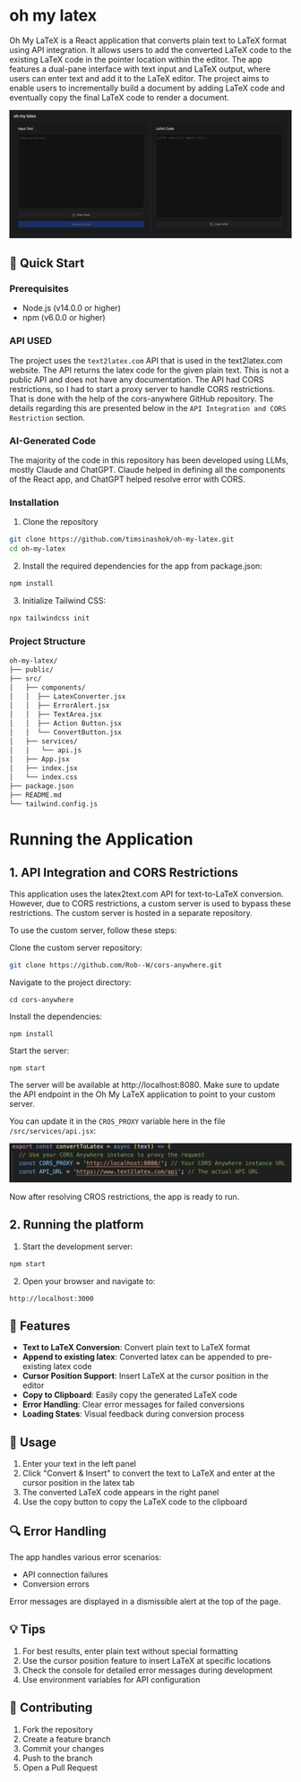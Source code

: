 # oh my latex

Oh My LaTeX is a React application that converts plain text to LaTeX format using API integration. It allows users to add the converted LaTeX code to the existing LaTeX code in the pointer location within the editor. The app features a dual-pane interface with text input and LaTeX output, where users can enter text and add it to the LaTeX editor. The project aims to enable users to incrementally build a document by adding LaTeX code and eventually copy the final LaTeX code to render a document.

 ![Alt Text](image.png)


## 🚀 Quick Start

### Prerequisites
- Node.js (v14.0.0 or higher)
- npm (v6.0.0 or higher)

### API USED

The project uses the `text2latex.com` API that is used in the text2latex.com website. The API returns the latex code for the given plain text. This is not a public API and does not have any documentation.  The API had CORS restrictions, so I had to start a proxy server to handle CORS restrictions. That is done with the help of the cors-anywhere GitHub repository. The details regarding this are presented below in   the `API Integration and CORS Restriction` section. 

### AI-Generated Code
The majority of the code in this repository has been developed using LLMs, mostly Claude and ChatGPT. Claude helped in defining all the components of the React app, and ChatGPT helped resolve error with CORS. 

### Installation

1. Clone the repository 
```bash
git clone https://github.com/timsinashok/oh-my-latex.git
cd oh-my-latex
```

2. Install the required dependencies for the app from package.json:
```bash
npm install 
```

3. Initialize Tailwind CSS:
```bash
npx tailwindcss init
```

### Project Structure
```
oh-my-latex/
├── public/
├── src/
│   ├── components/
│   │  ├── LatexConverter.jsx
│   │  ├── ErrorAlert.jsx
│   │  ├── TextArea.jsx
│   │  ├── Action Button.jsx
│   │  └── ConvertButton.jsx
│   ├── services/
│   │   └── api.js
│   ├── App.jsx
│   ├── index.jsx
│   └── index.css
├── package.json
├── README.md
└── tailwind.config.js

```

# Running the Application

## 1. API Integration and CORS Restrictions
This application uses the latex2text.com API for text-to-LaTeX conversion. However, due to CORS restrictions, a custom server is used to bypass these restrictions. The custom server is hosted in a separate repository.

To use the custom server, follow these steps:

Clone the custom server repository:
``` bash
git clone https://github.com/Rob--W/cors-anywhere.git
```

Navigate to the project directory:
```
cd cors-anywhere
```

Install the dependencies:
```
npm install
```
Start the server:

```
npm start
```
The server will be available at http://localhost:8080. Make sure to update the API endpoint in the Oh My LaTeX application to point to your custom server.

You can update it in the `CROS_PROXY` variable here in the file `/src/services/api.jsx`:

 ![Alt Text](cors.png)

 Now after resolving CROS restrictions, the app is ready to run. 

## 2. Running the platform
1. Start the development server:
```bash
npm start
```

2. Open your browser and navigate to:
```
http://localhost:3000
```

## 🔧 Features

- **Text to LaTeX Conversion**: Convert plain text to LaTeX format
- **Append to existing latex**: Converted latex can be appended to pre-existing latex code
- **Cursor Position Support**: Insert LaTeX at the cursor position in the editor
- **Copy to Clipboard**: Easily copy the generated LaTeX code
- **Error Handling**: Clear error messages for failed conversions
- **Loading States**: Visual feedback during conversion process



## 📝 Usage

1. Enter your text in the left panel
2. Click "Convert & Insert" to convert the text to LaTeX and enter at the cursor position in the latex tab
3. The converted LaTeX code appears in the right panel
4. Use the copy button to copy the LaTeX code to the clipboard


## 🔍 Error Handling

The app handles various error scenarios:
- API connection failures
- Conversion errors

Error messages are displayed in a dismissible alert at the top of the page.

## 💡 Tips

1. For best results, enter plain text without special formatting
2. Use the cursor position feature to insert LaTeX at specific locations
3. Check the console for detailed error messages during development
4. Use environment variables for API configuration


## 🤝 Contributing

1. Fork the repository
2. Create a feature branch
3. Commit your changes
4. Push to the branch
5. Open a Pull Request


